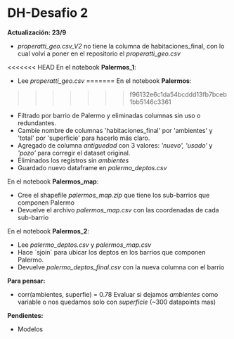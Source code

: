 # DH-Desafio 2

**Actualización:  23/9**

- *properatti_geo.csv_V2* no tiene la columna de habitaciones_final, con lo cual volví a poner en el repositorio el *properatti_geo.csv*  

<<<<<<< HEAD
En el notebook **Palermos_1**:

- Lee *properatti_geo.csv*
=======
En el notebook **Palermos**:
>>>>>>> f96132e6c1da54bcddd13fb7bceb1bb5146c3361
- Filtrado por barrio de Palermo y eliminadas columnas sin uso o redundantes.  
- Cambie nombre de columnas 'habitaciones_final' por 'ambientes' y 'total' por 'superficie' para hacerlo más claro.  
- Agregado de columna *antiguedad* con 3 valores: *'nuevo', 'usado'* y *'pozo'* para corregir el dataset original.  
- Eliminados los registros sin *ambientes*  
- Guardado nuevo dataframe en *palermo_deptos.csv*  

En el notebook **Palermos_map**:

- Cree el shapefile *palermos_map.zip* que tiene los sub-barrios que componen Palermo
- Devuelve el archivo *palermos_map.csv* con las coordenadas de cada sub-barrio

En el notebook **Palermos_2**:

- Lee *palermo_deptos.csv* y *palermos_map.csv*
- Hace ´sjoin´ para ubicar los deptos en los barrios que componen Palermo.
- Devuelve *palermo_deptos_final.csv* con la nueva columna con el barrio
 

**Para pensar:** 

- corr(ambientes, superfie) = 0.78  Evaluar si dejamos *ambientes* como variable o nos quedamos solo con *superficie* (~300 datapoints mas)


**Pendientes:**

- Modelos

